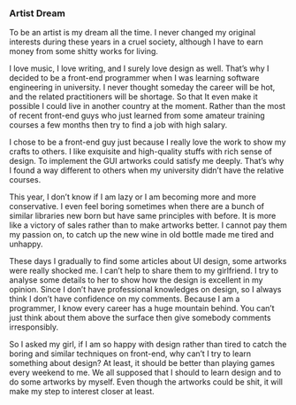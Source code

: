 ### Artist Dream
To be an artist is my dream all the time. I never changed my original interests during these years in a cruel society, although I have to earn money from some shitty works for living.

I love music, I love writing, and I surely love design as well. That’s why I decided to be a front-end programmer when I was learning software engineering in university. I never thought someday the career will be hot, and the related practitioners will be shortage. So that It even make it possible I could live in another country at the moment. Rather than the most of recent front-end guys who just learned from some amateur training courses a few months then try to find a job with high salary.

I chose to be a front-end guy just because I really love the work to show my crafts to others. I like exquisite and high-quality stuffs with rich sense of design. To implement the GUI artworks could satisfy me deeply. That’s why I found a way different to others when my university didn’t have the relative courses.

This year, I don’t know if I am lazy or I am becoming more and more conservative. I even feel boring sometimes when there are a bunch of similar libraries new born but have same principles with before. It is more like a victory of sales rather than to make artworks better. I cannot pay them my passion on, to catch up the new wine in old bottle made me tired and unhappy.

These days I gradually to find some articles about UI design, some artworks were really shocked me. I can’t help to share them to my girlfriend. I try to analyse some details to her to show how the design is excellent in my opinion. Since I don’t have professional knowledges on design, so I always think I don’t have confidence on my comments. Because I am a programmer, I know every career has a huge mountain behind. You can’t just think about them above the surface then give somebody comments irresponsibly.

So I asked my girl, if I am so happy with design rather than tired to catch the boring and similar techniques on front-end, why can’t I try to learn something about design? At least, it should be better than playing games every weekend to me. We all supposed that I should to learn design and to do some artworks by myself. Even though the artworks could be shit, it will make my step to interest closer at least.
